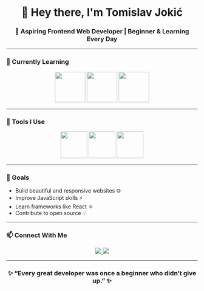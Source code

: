 <h1 align="center">👋 Hey there, I'm Tomislav Jokić</h1>

<h3 align="center">🚀 Aspiring Frontend Web Developer | Beginner & Learning Every Day</h3>

---

### 🧠 Currently Learning

<p align="center">
  <img src="https://cdn.jsdelivr.net/gh/devicons/devicon/icons/html5/html5-original-wordmark.svg" width="80" height="80" />
  <img src="https://cdn.jsdelivr.net/gh/devicons/devicon/icons/css3/css3-original-wordmark.svg" width="80" height="80" />
  <img src="https://cdn.jsdelivr.net/gh/devicons/devicon/icons/javascript/javascript-original.svg" width="80" height="80" />
</p>

---

### 🧰 Tools I Use

<p align="center">
  <img src="https://cdn.jsdelivr.net/gh/devicons/devicon/icons/vscode/vscode-original.svg" width="70" height="70" />
   <img src="https://cdn.simpleicons.org/github/FFFFFF" width="70" height="70" />
  <img src="https://cdn.jsdelivr.net/gh/devicons/devicon/icons/chrome/chrome-original.svg" width="70" height="70" />
</p>

---

### 🎯 Goals
- Build beautiful and responsive websites 🌐  
- Improve JavaScript skills ⚡  
- Learn frameworks like React ⚛️  
- Contribute to open source 💡  

---

### 📫 Connect With Me

<p align="center">
  <a href="https://github.com/yourusername](https://github.com/tjokic989">
    <img src="https://img.shields.io/badge/GitHub-333?style=for-the-badge&logo=github&logoColor=white" />
  </a>
  <a href="[https://linkedin.com/in/yourprofile](https://www.linkedin.com/in/tomislav-jokic-3001b3234/)">
    <img src="https://img.shields.io/badge/LinkedIn-0077B5?style=for-the-badge&logo=linkedin&logoColor=white" />
  </a>
</p>

---

<h3 align="center">✨ “Every great developer was once a beginner who didn’t give up.” ✨</h3>
